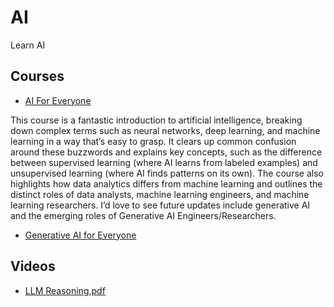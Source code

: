 # AI
Learn AI

## Courses
- [AI For Everyone](https://www.coursera.org/learn/ai-for-everyone)

This course is a fantastic introduction to artificial intelligence, breaking down complex terms such as neural networks, deep learning, and machine learning in a way that’s easy to grasp. It clears up common confusion around these buzzwords and explains key concepts, such as the difference between supervised learning (where AI learns from labeled examples) and unsupervised learning (where AI finds patterns on its own). The course also highlights how data analytics differs from machine learning and outlines the distinct roles of data analysts, machine learning engineers, and machine learning researchers. I’d love to see future updates include generative AI and the emerging roles of Generative AI Engineers/Researchers.

- [Generative AI for Everyone](https://www.coursera.org/learn/generative-ai-for-everyone/)

## Videos
- [LLM Reasoning](https://www.youtube.com/watch?v=ebnX5Ur1hBk),[pdf](https://dennyzhou.github.io/LLM-Reasoning-Stanford-CS-25.pdf)
